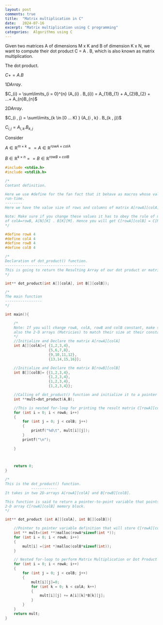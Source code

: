 ```yaml
---
layout: post
comments: true
title:  "Matrix multiplication in C"
date:   2024-07-16
excerpt: "Matrix multiplication using C programming"
categories:  Algorithms using C
---
```

Given two matrices A of dimensions M x K and B of dimension K x N, we want to compute their dot product C = A . B, 
which is also known as matrix multiplication.

The dot product.

$C += A . B$

$1D Array.$

$C_{i} = \sum\limits_{i = 0}^{n} (A_{i} . B_{i}) = A_{1}B_{1} + A_{2}B_{2} + ...+ A_{n}B_{n}$

$2D Array.$

$C_{i , j} = \sum\limits_{k \in [0 ... K) } (A_{i , k} . B_{k , j})$

$C_{i , j} = A_{i , k} . B_{k , j}$

Consider

$A \in \mathbb{R}^{m \times k}  ==   A \in \mathbb{R}^{rowA \times colA}$

$B \in \mathbb{R}^{k \times n}  ==   B \in \mathbb{R}^{rowB \times colB}$

```c
#include <stdio.h>
#include <stdlib.h>

/*
Contant definition.

Here we use #define for the fan fact that it behave as macros whose value are subtituted at
run-time.
--------
Here we have the value size of rows and columns of matrix A[rowA][colA] and B[rowB][colB].

Note: Make sure if you change these values it has to obey the rule of matrix multiplication
of colA=rowB, A[N][K] . B[K][M]. Hence you will get C[rowA][colB] = C[N][M].
*/

#define rowA 4
#define colA 4
#define rowB 4
#define colB 4

/*
Declaration of dot_product() function.
-------------------------------------
This is going to return the Resulting Array of our dot product or matrix multiplication
*/

int** dot_product(int A[][colA], int B[][colB]);

/*
The main function
-----------------
*/

int main(){

    /*
    Note: If you will change rowA, colA, rowB and colB constant, make sure to change 
    also the 2-D arrays (Matricies) to match their size at their constant definition.
    */
    //Initialize and Declare the matrix A[rowA][colA]
    int A[][colA]={ {1,2,3,4},
                    {5,6,7,8}, 
                    {9,10,11,12},
                    {13,14,15,16}};

    //Initialize and Declare the matrix B[rowB][colB]
    int B[][colB]= {{1,2,3,4},
                    {1,2,3,4},
                    {1,2,3,4},
                    {1,2,3,4}};

    //Calling of dot_product() function and initialize it to a pointer variable int **mult
    int **mult=dot_product(A,B);

    //This is nested for-loop for printing the result matrix C[rowA][colB]
    for (int i = 0; i < rowA; i++)
    {
        for (int j = 0; j < colB; j++)
        {
            printf("%d\t", mult[i][j]);
        }
        printf("\n");
        
    }
    


    return 0;
}

/*
This is the dot_product() function.
            ------------
It takes in two 2D-arrays A[rowA][colA] and B[rowB][colB].

This function is said to return a pointer-to-point variable that points to the 
2-D array C[rowA][colB] memory block.
*/

int** dot_product (int A[][colA], int B[][colB]){

    //Pointer to pointer variable definition that will store C[rowA][colB]
    int ** mult=(int **)malloc(rowA*sizeof(int *));
    for (int i = 0; i < rowA; i++)
    {  
        mult[i] =(int *)malloc(colB*sizeof(int));
    }

    // Nested for-loop to perform Matrix Multiplication or Dot Product
    for (int i = 0; i < rowA; i++)
    {
        for (int j = 0; j < colB; j++)
        {
            mult[i][j]=0;
            for (int k = 0; k < colA; k++)
            {
                mult[i][j] += A[i][k]*B[k][j];
            }
        }  
    }
    return mult;
}
```
